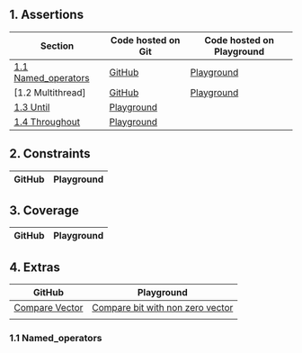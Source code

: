 ## 1. Assertions

| Section | Code hosted on Git          | Code hosted on Playground          |  
|---|---|---|  
| [1.1 Named_operators](#11-named_operators) | [GitHub](https://github.com/DeCodeWithAbhay/SystemVerilog/tree/main/Assertions/Named_Operators)| [Playground](https://www.edaplayground.com/x/NQJz)|    
|[1.2 Multithread]               | [GitHub](https://github.com/DeCodeWithAbhay/SystemVerilog/tree/main/Assertions/Multithread)|  [Playground](https://www.edaplayground.com/x/Rbnv)                    |
|[1.3 Until](https://github.com/DeCodeWithAbhay/SystemVerilog/tree/main/Assertions/Until) | [Playground](https://www.edaplayground.com/x/uZDM)|
|[1.4 Throughout](https://github.com/DeCodeWithAbhay/SystemVerilog/tree/main/Assertions/Throughout)|[Playground](https://www.edaplayground.com/x/j6yW)|

## 2. Constraints
  
| GitHub          | Playground          |
|---|---|

## 3. Coverage

| GitHub          | Playground          |  
|---|---|  

## 4.  Extras

| GitHub          | Playground          |  
|---|---|  
|[Compare Vector](https://github.com/DeCodeWithAbhay/SystemVerilog/tree/main/Extras/Compare-Vector)| [Compare bit with non zero vector](https://www.edaplayground.com/x/PCAJ)|
|||



### 1.1 Named_operators





